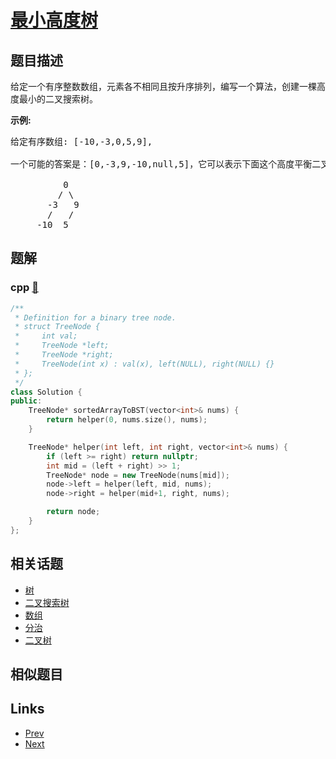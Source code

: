 
# [最小高度树](https://leetcode-cn.com/problems/minimum-height-tree-lcci)

## 题目描述

<p>给定一个有序整数数组，元素各不相同且按升序排列，编写一个算法，创建一棵高度最小的二叉搜索树。</p><strong>示例:</strong><pre>给定有序数组: [-10,-3,0,5,9],<br><br>一个可能的答案是：[0,-3,9,-10,null,5]，它可以表示下面这个高度平衡二叉搜索树：<br><br>          0 <br>         / &#92 <br>       -3   9 <br>       /   / <br>     -10  5 <br></pre>

## 题解

### cpp [🔗](minimum-height-tree-lcci.cpp) 
```cpp
/**
 * Definition for a binary tree node.
 * struct TreeNode {
 *     int val;
 *     TreeNode *left;
 *     TreeNode *right;
 *     TreeNode(int x) : val(x), left(NULL), right(NULL) {}
 * };
 */
class Solution {
public:
    TreeNode* sortedArrayToBST(vector<int>& nums) {
        return helper(0, nums.size(), nums);
    }

    TreeNode* helper(int left, int right, vector<int>& nums) {
        if (left >= right) return nullptr; 
        int mid = (left + right) >> 1;
        TreeNode* node = new TreeNode(nums[mid]);
        node->left = helper(left, mid, nums);
        node->right = helper(mid+1, right, nums);

        return node;
    }
};
```


## 相关话题

- [树](../../tags/tree.md) 
- [二叉搜索树](../../tags/binary-search-tree.md) 
- [数组](../../tags/array.md) 
- [分治](../../tags/divide-and-conquer.md) 
- [二叉树](../../tags/binary-tree.md) 


## 相似题目



## Links

- [Prev](../linked-list-cycle-lcci/README.md) 
- [Next](../sum-lists-lcci/README.md) 

